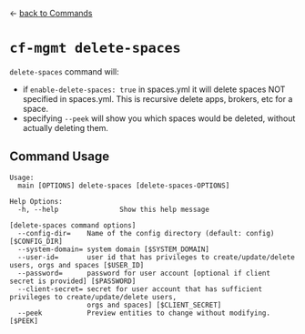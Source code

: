 &larr; [back to Commands](../README.md)

# `cf-mgmt delete-spaces`

`delete-spaces` command will:
- if `enable-delete-spaces: true` in spaces.yml it will delete spaces NOT specified in spaces.yml.  This is recursive delete apps, brokers, etc for a space.
- specifying `--peek` will show you which spaces would be deleted, without actually deleting them.

## Command Usage

```
Usage:
  main [OPTIONS] delete-spaces [delete-spaces-OPTIONS]

Help Options:
  -h, --help               Show this help message

[delete-spaces command options]
  --config-dir=    Name of the config directory (default: config) [$CONFIG_DIR]
  --system-domain= system domain [$SYSTEM_DOMAIN]
  --user-id=       user id that has privileges to create/update/delete users, orgs and spaces [$USER_ID]
  --password=      password for user account [optional if client secret is provided] [$PASSWORD]
  --client-secret= secret for user account that has sufficient privileges to create/update/delete users,
                   orgs and spaces] [$CLIENT_SECRET]
  --peek           Preview entities to change without modifying. [$PEEK]
```
